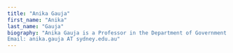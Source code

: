 ```yaml
---
title: "Anika Gauja"
first_name: "Anika"
last_name: "Gauja"
biography: "Anika Gauja is a Professor in the Department of Government and International Relations, Sydney University. She is the author of Party reform: The causes, challenges and consequences of organizational change (2017, OUP).
Email: anika.gauja AT sydney.edu.au"
---
```

